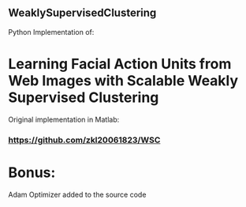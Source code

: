 ## WeaklySupervisedClustering
Python Implementation of:

# Learning Facial Action Units from Web Images with Scalable Weakly Supervised Clustering

Original implementation in Matlab:
### https://github.com/zkl20061823/WSC

# Bonus:
Adam Optimizer added to the source code
